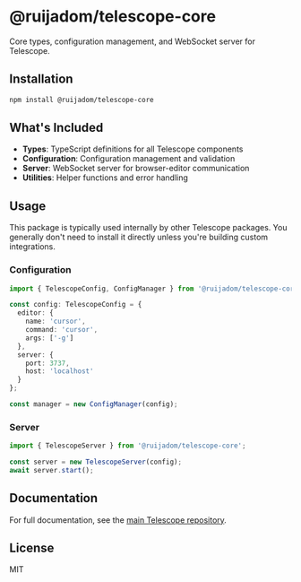 # @ruijadom/telescope-core

Core types, configuration management, and WebSocket server for Telescope.

## Installation

```bash
npm install @ruijadom/telescope-core
```

## What's Included

- **Types**: TypeScript definitions for all Telescope components
- **Configuration**: Configuration management and validation
- **Server**: WebSocket server for browser-editor communication
- **Utilities**: Helper functions and error handling

## Usage

This package is typically used internally by other Telescope packages. You generally don't need to install it directly unless you're building custom integrations.

### Configuration

```typescript
import { TelescopeConfig, ConfigManager } from '@ruijadom/telescope-core';

const config: TelescopeConfig = {
  editor: {
    name: 'cursor',
    command: 'cursor',
    args: ['-g']
  },
  server: {
    port: 3737,
    host: 'localhost'
  }
};

const manager = new ConfigManager(config);
```

### Server

```typescript
import { TelescopeServer } from '@ruijadom/telescope-core';

const server = new TelescopeServer(config);
await server.start();
```

## Documentation

For full documentation, see the [main Telescope repository](https://github.com/ruijadom/telescope).

## License

MIT
